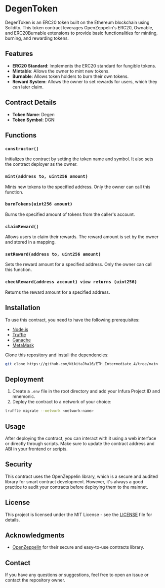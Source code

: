 # DegenToken

DegenToken is an ERC20 token built on the Ethereum blockchain using Solidity. This token contract leverages OpenZeppelin's ERC20, Ownable, and ERC20Burnable extensions to provide basic functionalities for minting, burning, and rewarding tokens. 

## Features

- **ERC20 Standard**: Implements the ERC20 standard for fungible tokens.
- **Mintable**: Allows the owner to mint new tokens.
- **Burnable**: Allows token holders to burn their own tokens.
- **Reward System**: Allows the owner to set rewards for users, which they can later claim.

## Contract Details

- **Token Name**: Degen
- **Token Symbol**: DGN

## Functions

### `constructor()`
Initializes the contract by setting the token name and symbol. It also sets the contract deployer as the owner.

### `mint(address to, uint256 amount)`
Mints new tokens to the specified address. Only the owner can call this function.

### `burnTokens(uint256 amount)`
Burns the specified amount of tokens from the caller's account.

### `claimReward()`
Allows users to claim their rewards. The reward amount is set by the owner and stored in a mapping.

### `setReward(address to, uint256 amount)`
Sets the reward amount for a specified address. Only the owner can call this function.

### `checkReward(address account) view returns (uint256)`
Returns the reward amount for a specified address.

## Installation

To use this contract, you need to have the following prerequisites:

- [Node.js](https://nodejs.org/)
- [Truffle](https://www.trufflesuite.com/truffle)
- [Ganache](https://www.trufflesuite.com/ganache)
- [MetaMask](https://metamask.io/)

Clone this repository and install the dependencies:

```bash
git clone https://github.com/NikitaJha16/ETH_Intermediate_4/tree/main
```

## Deployment

1. Create a `.env` file in the root directory and add your Infura Project ID and mnemonic.
2. Deploy the contract to a network of your choice:

```bash
truffle migrate --network <network-name>
```

## Usage

After deploying the contract, you can interact with it using a web interface or directly through scripts. Make sure to update the contract address and ABI in your frontend or scripts.

## Security

This contract uses the OpenZeppelin library, which is a secure and audited library for smart contract development. However, it's always a good practice to audit your contracts before deploying them to the mainnet.

## License

This project is licensed under the MIT License - see the [LICENSE](LICENSE) file for details.

## Acknowledgments

- [OpenZeppelin](https://openzeppelin.com/contracts/) for their secure and easy-to-use contracts library.

## Contact

If you have any questions or suggestions, feel free to open an issue or contact the repository owner.

